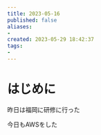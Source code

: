 ```yaml
---
title: 2023-05-16 
published: false
aliases:
- 
created: 2023-05-29 18:42:37
tags: 
- 
---
```


# はじめに

昨日は福岡に研修に行った

今日もAWSをした